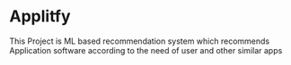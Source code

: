 # Applitfy
This Project is ML based recommendation system which recommends Application software according to the need of user and other similar apps
